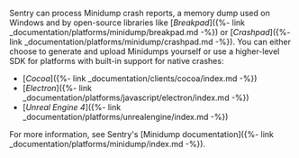 Sentry can process Minidump crash reports, a memory dump used on Windows and by open-source libraries like [_Breakpad_]({%- link _documentation/platforms/minidump/breakpad.md -%}) or [_Crashpad_]({%- link _documentation/platforms/minidump/crashpad.md -%}). You can either choose to generate and upload Minidumps yourself or use a higher-level SDK for platforms with built-in support for native crashes:

-   [_Cocoa_]({%- link _documentation/clients/cocoa/index.md -%})
-   [_Electron_]({%- link _documentation/platforms/javascript/electron/index.md -%})
-   [_Unreal Engine 4_]({%- link _documentation/platforms/unrealengine/index.md -%})

For more information, see Sentry's [Minidump documentation]({%- link _documentation/platforms/minidump/index.md -%}).